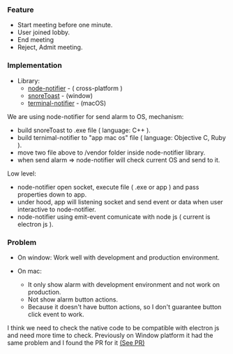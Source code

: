 ### Feature

  - Start meeting before one minute.
  - User joined lobby.
  - End meeting
  - Reject, Admit meeting.
  
 
 ### Implementation
 
 - Library:
   + [node-notifier](https://github.com/mikaelbr/node-notifier) - ( cross-platform )
   + [snoreToast](https://github.com/KDE/snoretoast) - (window)
   + [terminal-notifier](https://github.com/julienXX/terminal-notifier) - (macOS)
   
 We are using node-notifier for send alarm to OS, mechanism:
  - build snoreToast to .exe file ( language: C++ ).
  - build ternimal-notifier to "app mac os" file ( language: Objective C, Ruby ).
  - move two file above to /vendor folder inside node-notifier library.
  - when send alarm => node-notifier will check current OS and send to it.
  
 Low level:
  - node-notifier open socket, execute file ( .exe or app ) and pass properties down to app.
  - under hood, app will listening socket and send event or data when user interactive to node-notifier.
  - node-notifier using emit-event comunicate with node js ( current is electron js ).
  
  ### Problem
  
  - On window:
    Work well with development and production environment.
    
  - On mac:
    - It only show alarm with development environment and not work on production.
    - Not show alarm button actions.
    - Because it doesn't have button actions, so I don't guarantee button click event to work.
  
  I think we need to check the native code to be compatible with electron js and need more time to check. Previously on Window platform it had the same problem and
  I found the PR for it [(See PR)](https://github.com/KDE/snoretoast/pull/15/files)
